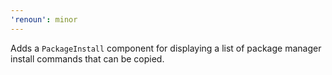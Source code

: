 ```yaml
---
'renoun': minor
---
```


Adds a `PackageInstall` component for displaying a list of package manager install commands that can be copied.
